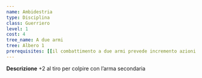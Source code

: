 ```yaml
---
name: Ambidestria
type: Disciplina
class: Guerriero
level: 1
cost: 4
tree_name: A due armi
tree: Albero 1
prerequisites: [[il combattimento a due armi prevede incremento azioni 1]]
---
```


**Descrizione**
+2 al tiro per colpire con l’arma secondaria